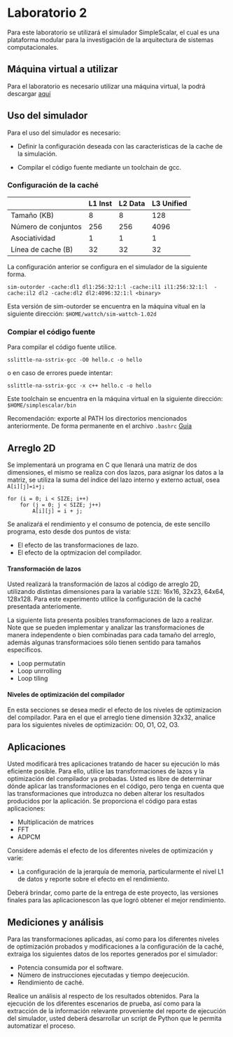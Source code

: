 # Laboratorio 2

Para este laboratorio se utilizará el simulador SimpleScalar, el cual es una plataforma modular para la investigación de la arquitectura de sistemas computacionales. 

## Máquina virtual a utilizar

Para el laboratorio es necesario utilizar una máquina virtual, la podrá descargar [aquí]()

## Uso del simulador

Para el uso del simulador es necesario:

* Definir la configuración deseada con las caracteristicas de la cache de la simulación.


* Compilar el código fuente mediante un toolchain de gcc.


### Configuración de la caché
|    | L1 Inst | L2 Data | L3 Unified |
|----|----|----|----|
|Tamaño (KB) | 8|8|128|
|Número de conjuntos | 256|256 | 4096|
|Asociatividad |1 |1 |1|
|Línea de cache (B)| 32| 32| 32|


La configuración anterior se configura en el simulador de la siguiente forma.

`sim-outorder -cache:dl1 dl1:256:32:1:l -cache:il1 il1:256:32:1:l 
-cache:il2 dl2 -cache:dl2 dl2:4096:32:1:l <binary>`

Esta versión de sim-outorder se encuentra en la máquina vitual en la siguiente dirección: `$HOME/wattch/sim-wattch-1.02d`

### Compiar el código fuente

Para compilar el código fuente utilice.

`sslittle-na-sstrix-gcc -O0 hello.c -o hello`

o en caso de errores puede intentar:

`sslittle-na-sstrix-gcc -x c++ hello.c -o hello`

Este toolchain se encuentra en la máquina virtual en la siguiente dirección: `$HOME/simplescalar/bin`

Recomendación: exporte al PATH los directorios mencionados anteriormente. De forma permanente en el archivo `.bashrc`
[Guía](https://phoenixnap.com/kb/linux-add-to-path)

## Arreglo 2D

Se implementará un programa en C que llenará una matriz de dos dimensiones, el mismo se realiza con dos lazos, para asignar los datos a la matriz, se utiliza la suma del índice del lazo interno y externo actual, osea `A[i][j]=i+j;`


```
for (i = 0; i < SIZE; i++)
	for (j = 0; j < SIZE; j++)
		A[i][j] = i + j;
```
Se analizaŕá el rendimiento y el consumo de potencia, de este sencillo programa, esto desde dos puntos de vista:

* El efecto de las transformaciones de lazo.
* El efecto de la optmizacion del compilador.


#### Transformación de lazos

Usted realizará la transformación de lazos al código de arreglo 2D, utilizando distintas dimensiones para la variable `SIZE`: 16x16, 32x23, 64x64, 128x128. Para este experimento utilice la configuración de la caché presentada anteriomente.

La siguiente lista presenta posibles transformaciones de lazo a realizar. Note que se pueden implementar y analizar las transformaciones de manera independente o bien combinadas para cada tamaño del arreglo, además algunas transformacioes sólo tienen sentido para tamaños especificos.

* Loop permutatin
* Loop unrrolling
* Loop tiling

#### Niveles de optimización del compilador 

En esta secciones se desea medir el efecto de los niveles de optimizacion del compilador. Para en el que el arreglo tiene dimensión 32x32, analice para los siguientes niveles de optimización: O0, O1, O2, O3.

## Aplicaciones

Usted modificará tres aplicaciones tratando de hacer su ejecución lo más eficiente posible. Para
ello, utilice las transformaciones de lazos y la optimización del compilador ya probadas. Usted es
libre de determinar dónde aplicar las transformaciones en el código, pero tenga en cuenta que las
transformaciones que introduzca no deben alterar los resultados producidos por la aplicación. Se
proporciona el código para estas aplicaciones:
* Multiplicación de matrices
* FFT 
* ADPCM

Considere además el efecto de los diferentes niveles de optimización y varíe:
* La configuración de la jerarquía de memoria, particularmente el nivel L1 de datos y reporte sobre el efecto en el
rendimiento.

Deberá brindar, como parte de la entrega de este proyecto, las versiones finales para las aplicacionescon las que logró obtener el mejor rendimiento.

## Mediciones y análisis

Para las transformaciones aplicadas, así como para los diferentes niveles de optimización probados y modificaciones a la configuración de la caché, extraiga los siguientes datos de los reportes generados por el simulador:

* Potencia consumida por el software.
* Número de instrucciones ejecutadas y tiempo deejecución.
* Rendimiento de caché.

Realice un análisis al respecto de los resultados obtenidos. Para la ejecución de los diferentes escenarios de prueba, así como para la extracción de la información relevante proveniente del reporte de ejecución del simulador, usted deberá desarrollar un script de Python que le permita automatizar el proceso.